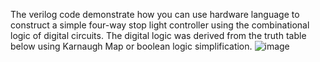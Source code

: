 The verilog code demonstrate how you can use hardware language to construct a simple four-way stop light controller
using the combinational logic of digital circuits.
The digital logic was derived from the truth table below using Karnaugh Map or boolean logic simplification.
![image](https://github.com/NawshinRaf/Digital-Logic-Circuits/assets/43382522/e28e9906-a4fb-4424-93d7-bd373ca23981)
